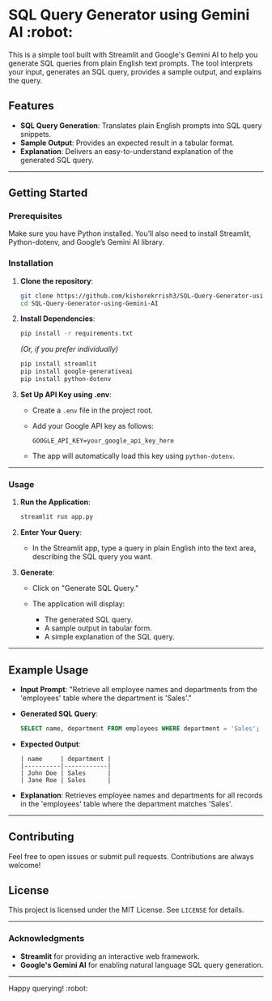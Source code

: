 # SQL Query Generator using Gemini AI \:robot:

This is a simple tool built with Streamlit and Google's Gemini AI to help you generate SQL queries from plain English text prompts. The tool interprets your input, generates an SQL query, provides a sample output, and explains the query.

## Features

* **SQL Query Generation**: Translates plain English prompts into SQL query snippets.
* **Sample Output**: Provides an expected result in a tabular format.
* **Explanation**: Delivers an easy-to-understand explanation of the generated SQL query.

---

## Getting Started

### Prerequisites

Make sure you have Python installed. You’ll also need to install Streamlit, Python-dotenv, and Google’s Gemini AI library.

### Installation

1. **Clone the repository**:

   ```bash
   git clone https://github.com/kishorekrrish3/SQL-Query-Generator-using-Gemini-AI.git
   cd SQL-Query-Generator-using-Gemini-AI
   ```

2. **Install Dependencies**:

   ```bash
   pip install -r requirements.txt
   ```

   *(Or, if you prefer individually)*

   ```bash
   pip install streamlit
   pip install google-generativeai
   pip install python-dotenv
   ```

3. **Set Up API Key using .env**:

   * Create a `.env` file in the project root.
   * Add your Google API key as follows:

     ```env
     GOOGLE_API_KEY=your_google_api_key_here
     ```
   * The app will automatically load this key using `python-dotenv`.

---

### Usage

1. **Run the Application**:

   ```bash
   streamlit run app.py
   ```

2. **Enter Your Query**:

   * In the Streamlit app, type a query in plain English into the text area, describing the SQL query you want.

3. **Generate**:

   * Click on "Generate SQL Query."
   * The application will display:

     * The generated SQL query.
     * A sample output in tabular form.
     * A simple explanation of the SQL query.

---

## Example Usage

* **Input Prompt**: "Retrieve all employee names and departments from the 'employees' table where the department is 'Sales'."

* **Generated SQL Query**:

  ```sql
  SELECT name, department FROM employees WHERE department = 'Sales';
  ```

* **Expected Output**:

  ```
  | name     | department |
  |----------|------------|
  | John Doe | Sales      |
  | Jane Roe | Sales      |
  ```

* **Explanation**:
  Retrieves employee names and departments for all records in the 'employees' table where the department matches 'Sales'.

---

## Contributing

Feel free to open issues or submit pull requests. Contributions are always welcome!

## License

This project is licensed under the MIT License. See `LICENSE` for details.

---

### Acknowledgments

* **Streamlit** for providing an interactive web framework.
* **Google's Gemini AI** for enabling natural language SQL query generation.

---

Happy querying! \:robot:

